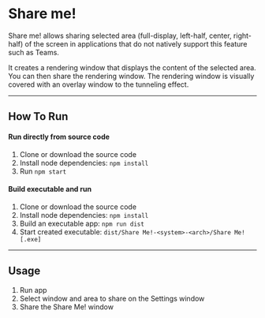 # Share me!

Share me! allows sharing selected area (full-display, left-half, center, right-half) of the screen in applications that
do not natively support this feature such as Teams.

It creates a rendering window that displays the content of the selected area. You can then share the rendering window.
The rendering window is visually covered with an overlay window to the tunneling effect.

---

## How To Run

#### Run directly from source code

1. Clone or download the source code
2. Install node dependencies: ```npm install```
3. Run ```npm start```

#### Build executable and run

1. Clone or download the source code
2. Install node dependencies: ```npm install```
3. Build an executable app: ```npm run dist```
4. Start created executable: ```dist/Share Me!-<system>-<arch>/Share Me![.exe]```

---

## Usage

1. Run app
2. Select window and area to share on the Settings window
3. Share the Share Me! window
